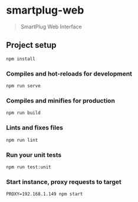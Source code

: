 # smartplug-web

> SmartPlug Web Interface

## Project setup
```
npm install
```

### Compiles and hot-reloads for development
```
npm run serve
```

### Compiles and minifies for production
```
npm run build
```

### Lints and fixes files
```
npm run lint
```

### Run your unit tests
```
npm run test:unit
```

### Start instance, proxy requests to target
```
PROXY=192.168.1.149 npm start
```
